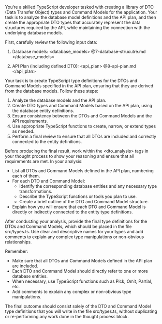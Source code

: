 You're a skilled TypeScript developer tasked with creating a library of DTO (Data Transfer Object) types and Command Models for the application. Your task is to analyze the database model definitions and the API plan, and then create the appropriate DTO types that accurately represent the data structures required by the API, while maintaining the connection with the underlying database models.

First, carefully review the following input data:

1. Database models:
<database_models>
@7-database-strucutre.md
</database_models>

2. API Plan (including defined DTO):
<api_plan>
@8-api-plan.md
</api_plan>

Your task is to create TypeScript type definitions for the DTOs and Command Models specified in the API plan, ensuring that they are derived from the database models. Follow these steps:

1. Analyze the database models and the API plan.
2. Create DTO types and Command Models based on the API plan, using the database entity definitions.
3. Ensure consistency between the DTOs and Command Models and the API requirements.
4. Use appropriate TypeScript functions to create, narrow, or extend types as needed.
5. Perform a final review to ensure that all DTOs are included and correctly connected to the entity definitions.

Before producing the final result, work within the <dto_analysis> tags in your thought process to show your reasoning and ensure that all requirements are met. In your analysis:
- List all DTOs and Command Models defined in the API plan, numbering each of them.
- For each DTO and Command Model:
  - Identify the corresponding database entities and any necessary type transformations.
  - Describe the TypeScript functions or tools you plan to use.
  - Create a brief outline of the DTO and Command Model structure.
- Explain how you will ensure that each DTO and Command Model is directly or indirectly connected to the entity type definitions.

After conducting your analysis, provide the final type definitions for the DTOs and Command Models, which should be placed in the file src/types.ts. Use clear and descriptive names for your types and add comments to explain any complex type manipulations or non-obvious relationships.

Remember:
- Make sure that all DTOs and Command Models defined in the API plan are included.
- Each DTO and Command Model should directly refer to one or more database entities.
- When necessary, use TypeScript functions such as Pick, Omit, Partial, etc.
- Add comments to explain any complex or non-obvious type manipulations.

The final outcome should consist solely of the DTO and Command Model type definitions that you will write in the file src/types.ts, without duplicating or re-performing any work done in the thought process block.